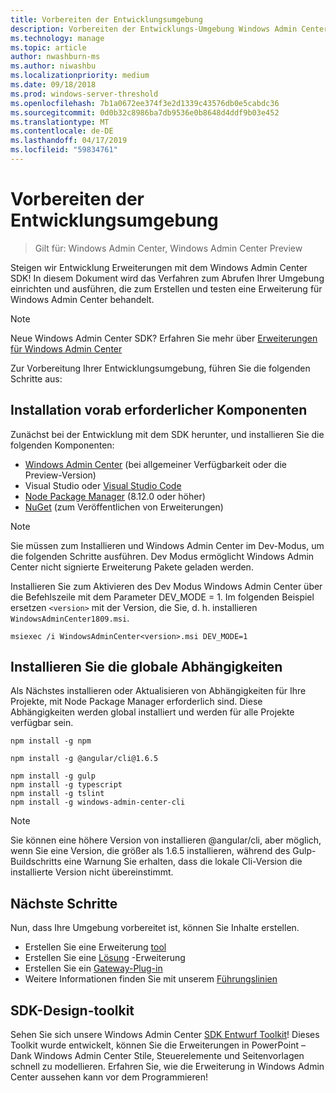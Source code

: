 ```yaml
---
title: Vorbereiten der Entwicklungsumgebung
description: Vorbereiten der Entwicklungs-Umgebung Windows Admin Center SDK (Projekt Honolulu)
ms.technology: manage
ms.topic: article
author: nwashburn-ms
ms.author: niwashbu
ms.localizationpriority: medium
ms.date: 09/18/2018
ms.prod: windows-server-threshold
ms.openlocfilehash: 7b1a0672ee374f3e2d1339c43576db0e5cabdc36
ms.sourcegitcommit: 0d0b32c8986ba7db9536e0b8648d4ddf9b03e452
ms.translationtype: MT
ms.contentlocale: de-DE
ms.lasthandoff: 04/17/2019
ms.locfileid: "59834761"
---
```

# <a name="prepare-your-development-environment"></a>Vorbereiten der Entwicklungsumgebung

>Gilt für: Windows Admin Center, Windows Admin Center Preview

Steigen wir Entwicklung Erweiterungen mit dem Windows Admin Center SDK!  In diesem Dokument wird das Verfahren zum Abrufen Ihrer Umgebung einrichten und ausführen, die zum Erstellen und testen eine Erweiterung für Windows Admin Center behandelt.

> [!NOTE]
> Neue Windows Admin Center SDK?  Erfahren Sie mehr über [Erweiterungen für Windows Admin Center](extensibility-overview.md)

Zur Vorbereitung Ihrer Entwicklungsumgebung, führen Sie die folgenden Schritte aus:

## <a name="install-prerequisites"></a>Installation vorab erforderlicher Komponenten

Zunächst bei der Entwicklung mit dem SDK herunter, und installieren Sie die folgenden Komponenten:

* [Windows Admin Center](https://aka.ms/WACDownloadPage) (bei allgemeiner Verfügbarkeit oder die Preview-Version)
* Visual Studio oder [Visual Studio Code](http://code.visualstudio.com)
* [Node Package Manager](https://npmjs.com/get-npm) (8.12.0 oder höher)
* [NuGet](https://www.nuget.org/downloads) (zum Veröffentlichen von Erweiterungen)

> [!NOTE]
> Sie müssen zum Installieren und Windows Admin Center im Dev-Modus, um die folgenden Schritte ausführen. Dev Modus ermöglicht Windows Admin Center nicht signierte Erweiterung Pakete geladen werden.
>
>  Installieren Sie zum Aktivieren des Dev Modus Windows Admin Center über die Befehlszeile mit dem Parameter DEV_MODE = 1. Im folgenden Beispiel ersetzen ```<version>``` mit der Version, die Sie, d. h. installieren ```WindowsAdminCenter1809.msi```.
>
> ```msiexec /i WindowsAdminCenter<version>.msi DEV_MODE=1```

## <a name="install-global-dependencies"></a>Installieren Sie die globale Abhängigkeiten

Als Nächstes installieren oder Aktualisieren von Abhängigkeiten für Ihre Projekte, mit Node Package Manager erforderlich sind. Diese Abhängigkeiten werden global installiert und werden für alle Projekte verfügbar sein.

```
npm install -g npm

npm install -g @angular/cli@1.6.5

npm install -g gulp
npm install -g typescript
npm install -g tslint
npm install -g windows-admin-center-cli
```

>[!NOTE]
>Sie können eine höhere Version von installieren @angular/cli, aber möglich, wenn Sie eine Version, die größer als 1.6.5 installieren, während des Gulp-Buildschritts eine Warnung Sie erhalten, dass die lokale Cli-Version die installierte Version nicht übereinstimmt.

## <a name="next-steps"></a>Nächste Schritte

Nun, dass Ihre Umgebung vorbereitet ist, können Sie Inhalte erstellen.

- Erstellen Sie eine Erweiterung [tool](develop-tool.md)
- Erstellen Sie eine [Lösung](develop-solution.md) -Erweiterung
- Erstellen Sie ein [Gateway-Plug-in](develop-gateway-plugin.md)
- Weitere Informationen finden Sie mit unserem [Führungslinien](guides.md)

## <a name="sdk-design-toolkit"></a>SDK-Design-toolkit

Sehen Sie sich unsere Windows Admin Center [SDK Entwurf Toolkit](https://github.com/Microsoft/windows-admin-center-sdk/blob/master/WindowsAdminCenterDesignToolkit.zip)! Dieses Toolkit wurde entwickelt, können Sie die Erweiterungen in PowerPoint – Dank Windows Admin Center Stile, Steuerelemente und Seitenvorlagen schnell zu modellieren. Erfahren Sie, wie die Erweiterung in Windows Admin Center aussehen kann vor dem Programmieren!

